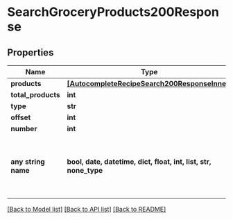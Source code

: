 # SearchGroceryProducts200Response



## Properties
Name | Type | Description | Notes
------------ | ------------- | ------------- | -------------
**products** | [**[AutocompleteRecipeSearch200ResponseInner]**](AutocompleteRecipeSearch200ResponseInner.md) |  | 
**total_products** | **int** |  | 
**type** | **str** |  | 
**offset** | **int** |  | 
**number** | **int** |  | 
**any string name** | **bool, date, datetime, dict, float, int, list, str, none_type** | any string name can be used but the value must be the correct type | [optional]

[[Back to Model list]](../README.md#documentation-for-models) [[Back to API list]](../README.md#documentation-for-api-endpoints) [[Back to README]](../README.md)


